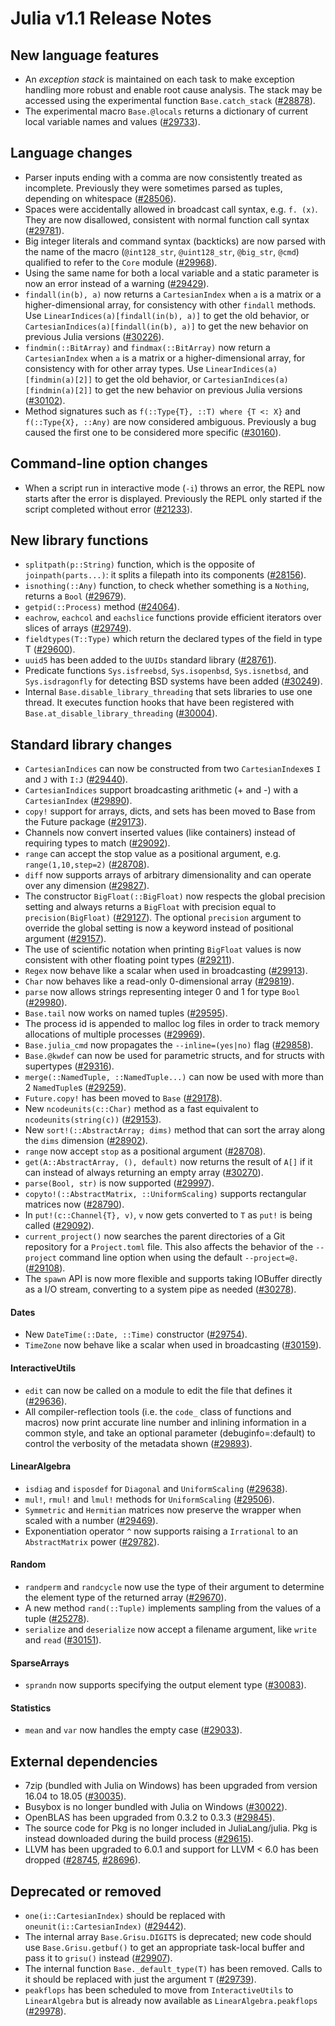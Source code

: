 Julia v1.1 Release Notes
==========================

New language features
---------------------

  * An *exception stack* is maintained on each task to make exception handling
    more robust and enable root cause analysis. The stack may be accessed using
    the experimental function `Base.catch_stack` ([#28878](https://github.com/JuliaLang/julia/issues/28878)).
  * The experimental macro `Base.@locals` returns a dictionary of current local variable names
    and values ([#29733](https://github.com/JuliaLang/julia/issues/29733)).

Language changes
----------------

  * Parser inputs ending with a comma are now consistently treated as incomplete.
    Previously they were sometimes parsed as tuples, depending on whitespace ([#28506](https://github.com/JuliaLang/julia/issues/28506)).
  * Spaces were accidentally allowed in broadcast call syntax, e.g. `f. (x)`. They are now
    disallowed, consistent with normal function call syntax ([#29781](https://github.com/JuliaLang/julia/issues/29781)).
  * Big integer literals and command syntax (backticks) are now parsed with the name of
    the macro (`@int128_str`, `@uint128_str`, `@big_str`, `@cmd`) qualified to refer
    to the `Core` module ([#29968](https://github.com/JuliaLang/julia/issues/29968)).
  * Using the same name for both a local variable and a static parameter is now an error instead
    of a warning ([#29429](https://github.com/JuliaLang/julia/issues/29429)).
  * `findall(in(b), a)` now returns a `CartesianIndex` when `a` is a matrix or a higher-dimensional array,
    for consistency with other `findall` methods. Use `LinearIndices(a)[findall(in(b), a)]` to get
    the old behavior, or `CartesianIndices(a)[findall(in(b), a)]` to get the new behavior
    on previous Julia versions ([#30226](https://github.com/JuliaLang/julia/issues/30226)).
  * `findmin(::BitArray)` and `findmax(::BitArray)` now return a `CartesianIndex` when `a` is a matrix
    or a higher-dimensional array, for consistency with for other array types.
    Use `LinearIndices(a)[findmin(a)[2]]` to get the old behavior, or `CartesianIndices(a)[findmin(a)[2]]`
    to get the new behavior on previous Julia versions ([#30102](https://github.com/JuliaLang/julia/issues/30102)).
  * Method signatures such as
    `f(::Type{T}, ::T) where {T <: X}` and
    `f(::Type{X}, ::Any)`
    are now considered ambiguous. Previously a bug caused the first one to be considered more specific ([#30160](https://github.com/JuliaLang/julia/issues/30160)).

Command-line option changes
---------------------------

  * When a script run in interactive mode (`-i`) throws an error, the REPL now starts after
    the error is displayed. Previously the REPL only started if the script completed without
    error ([#21233](https://github.com/JuliaLang/julia/issues/21233)).

New library functions
---------------------

  * `splitpath(p::String)` function, which is the opposite of `joinpath(parts...)`: it splits a filepath into its components ([#28156](https://github.com/JuliaLang/julia/issues/28156)).
  * `isnothing(::Any)` function, to check whether something is a `Nothing`, returns a `Bool` ([#29679](https://github.com/JuliaLang/julia/issues/29679)).
  * `getpid(::Process)` method ([#24064](https://github.com/JuliaLang/julia/issues/24064)).
  * `eachrow`, `eachcol` and `eachslice` functions provide efficient iterators over slices of arrays ([#29749](https://github.com/JuliaLang/julia/issues/29749)).
  * `fieldtypes(T::Type)` which return the declared types of the field in type T ([#29600](https://github.com/JuliaLang/julia/issues/29600)).
  * `uuid5` has been added to the `UUIDs` standard library ([#28761](https://github.com/JuliaLang/julia/issues/28761)).
  * Predicate functions `Sys.isfreebsd`, `Sys.isopenbsd`, `Sys.isnetbsd`, and `Sys.isdragonfly` for
    detecting BSD systems have been added ([#30249](https://github.com/JuliaLang/julia/issues/30249)).
  * Internal `Base.disable_library_threading` that sets libraries to use one thread.
    It executes function hooks that have been registered with
    `Base.at_disable_library_threading` ([#30004](https://github.com/JuliaLang/julia/issues/30004)).

Standard library changes
------------------------

  * `CartesianIndices` can now be constructed from two `CartesianIndex`es `I` and `J` with `I:J` ([#29440](https://github.com/JuliaLang/julia/issues/29440)).
  * `CartesianIndices` support broadcasting arithmetic (+ and -) with a `CartesianIndex` ([#29890](https://github.com/JuliaLang/julia/issues/29890)).
  * `copy!` support for arrays, dicts, and sets has been moved to Base from the Future package ([#29173](https://github.com/JuliaLang/julia/issues/29173)).
  * Channels now convert inserted values (like containers) instead of requiring types to match ([#29092](https://github.com/JuliaLang/julia/issues/29092)).
  * `range` can accept the stop value as a positional argument, e.g. `range(1,10,step=2)` ([#28708](https://github.com/JuliaLang/julia/issues/28708)).
  * `diff` now supports arrays of arbitrary dimensionality and can operate over any dimension ([#29827](https://github.com/JuliaLang/julia/issues/29827)).
  * The constructor `BigFloat(::BigFloat)` now respects the global precision setting and always
    returns a `BigFloat` with precision equal to `precision(BigFloat)` ([#29127](https://github.com/JuliaLang/julia/issues/29127)). The optional
    `precision` argument to override the global setting is now a keyword instead of positional
    argument ([#29157](https://github.com/JuliaLang/julia/issues/29157)).
  * The use of scientific notation when printing `BigFloat` values is now consistent with other floating point
    types ([#29211](https://github.com/JuliaLang/julia/issues/29211)).
  * `Regex` now behave like a scalar when used in broadcasting ([#29913](https://github.com/JuliaLang/julia/issues/29913)).
  * `Char` now behaves like a read-only 0-dimensional array ([#29819](https://github.com/JuliaLang/julia/issues/29819)).
  * `parse` now allows strings representing integer 0 and 1 for type `Bool` ([#29980](https://github.com/JuliaLang/julia/issues/29980)).
  * `Base.tail` now works on named tuples ([#29595](https://github.com/JuliaLang/julia/issues/29595)).
  * The process id is appended to malloc log files in order to track memory allocations of
    multiple processes ([#29969](https://github.com/JuliaLang/julia/issues/29969)).
  * `Base.julia_cmd` now propagates the `--inline=(yes|no)` flag ([#29858](https://github.com/JuliaLang/julia/issues/29858)).
  * `Base.@kwdef` can now be used for parametric structs, and for structs with supertypes ([#29316](https://github.com/JuliaLang/julia/issues/29316)).
  * `merge(::NamedTuple, ::NamedTuple...)` can now be used with more than 2 `NamedTuple`s ([#29259](https://github.com/JuliaLang/julia/issues/29259)).
  * `Future.copy!` has been moved to `Base` ([#29178](https://github.com/JuliaLang/julia/issues/29178)).
  * New `ncodeunits(c::Char)` method as a fast equivalent to `ncodeunits(string(c))` ([#29153](https://github.com/JuliaLang/julia/issues/29153)).
  * New `sort!(::AbstractArray; dims)` method that can sort the array along the `dims` dimension ([#28902](https://github.com/JuliaLang/julia/issues/28902)).
  * `range` now accept `stop` as a positional argument ([#28708](https://github.com/JuliaLang/julia/issues/28708)).
  * `get(A::AbstractArray, (), default)` now returns the result of `A[]` if it can instead of always
    returning an empty array ([#30270](https://github.com/JuliaLang/julia/issues/30270)).
  * `parse(Bool, str)` is now supported ([#29997](https://github.com/JuliaLang/julia/issues/29997)).
  * `copyto!(::AbstractMatrix, ::UniformScaling)` supports rectangular matrices now ([#28790](https://github.com/JuliaLang/julia/issues/28790)).
  * In `put!(c::Channel{T}, v)`, `v` now gets converted to `T` as `put!` is being called ([#29092](https://github.com/JuliaLang/julia/issues/29092)).
  * `current_project()` now searches the parent directories of a Git repository for a `Project.toml` file.
    This also affects the behavior of the `--project` command line option when using the default
    `--project=@.` ([#29108](https://github.com/JuliaLang/julia/issues/29108)).
  * The `spawn` API is now more flexible and supports taking IOBuffer directly as a I/O stream,
    converting to a system pipe as needed ([#30278](https://github.com/JuliaLang/julia/issues/30278)).

#### Dates
  * New `DateTime(::Date, ::Time)` constructor ([#29754](https://github.com/JuliaLang/julia/issues/29754)).
  * `TimeZone` now behave like a scalar when used in broadcasting ([#30159](https://github.com/JuliaLang/julia/issues/30159)).

#### InteractiveUtils
  * `edit` can now be called on a module to edit the file that defines it ([#29636](https://github.com/JuliaLang/julia/issues/29636)).
  * All compiler-reflection tools (i.e. the `code_` class of functions and macros) now print accurate
    line number and inlining information in a common style, and take an optional parameter (debuginfo=:default)
    to control the verbosity of the metadata shown ([#29893](https://github.com/JuliaLang/julia/issues/29893)).

#### LinearAlgebra
  * `isdiag` and `isposdef` for `Diagonal` and `UniformScaling` ([#29638](https://github.com/JuliaLang/julia/issues/29638)).
  * `mul!`, `rmul!` and `lmul!` methods for `UniformScaling` ([#29506](https://github.com/JuliaLang/julia/issues/29506)).
  * `Symmetric` and `Hermitian` matrices now preserve the wrapper when scaled with a number ([#29469](https://github.com/JuliaLang/julia/issues/29469)).
  * Exponentiation operator `^` now supports raising a `Irrational` to an `AbstractMatrix` power ([#29782](https://github.com/JuliaLang/julia/issues/29782)).

#### Random
  * `randperm` and `randcycle` now use the type of their argument to determine the element type of
    the returned array ([#29670](https://github.com/JuliaLang/julia/issues/29670)).
  * A new method `rand(::Tuple)` implements sampling from the values of a tuple ([#25278](https://github.com/JuliaLang/julia/issues/25278)).
  * `serialize` and `deserialize` now accept a filename argument, like `write` and `read` ([#30151](https://github.com/JuliaLang/julia/issues/30151)).

#### SparseArrays
  * `sprandn` now supports specifying the output element type ([#30083](https://github.com/JuliaLang/julia/issues/30083)).

#### Statistics
  * `mean` and `var` now handles the empty case ([#29033](https://github.com/JuliaLang/julia/issues/29033)).

External dependencies
---------------------

  * 7zip (bundled with Julia on Windows) has been upgraded from version 16.04 to 18.05 ([#30035](https://github.com/JuliaLang/julia/issues/30035)).
  * Busybox is no longer bundled with Julia on Windows ([#30022](https://github.com/JuliaLang/julia/issues/30022)).
  * OpenBLAS has been upgraded from 0.3.2 to 0.3.3 ([#29845](https://github.com/JuliaLang/julia/issues/29845)).
  * The source code for Pkg is no longer included in JuliaLang/julia. Pkg is instead
    downloaded during the build process ([#29615](https://github.com/JuliaLang/julia/issues/29615)).
  * LLVM has been upgraded to 6.0.1 and support for LLVM < 6.0 has been dropped ([#28745](https://github.com/JuliaLang/julia/issues/28745), [#28696](https://github.com/JuliaLang/julia/issues/28696)).

Deprecated or removed
---------------------

  * `one(i::CartesianIndex)` should be replaced with `oneunit(i::CartesianIndex)` ([#29442](https://github.com/JuliaLang/julia/issues/29442)).
  * The internal array `Base.Grisu.DIGITS` is deprecated; new code should use `Base.Grisu.getbuf()`
    to get an appropriate task-local buffer and pass it to `grisu()` instead ([#29907](https://github.com/JuliaLang/julia/issues/29907)).
  * The internal function `Base._default_type(T)` has been removed. Calls to it should be
    replaced with just the argument `T` ([#29739](https://github.com/JuliaLang/julia/issues/29739)).
  * `peakflops` has been scheduled to move from `InteractiveUtils` to `LinearAlgebra`
    but is already now available as `LinearAlgebra.peakflops` ([#29978](https://github.com/JuliaLang/julia/issues/29978)).

